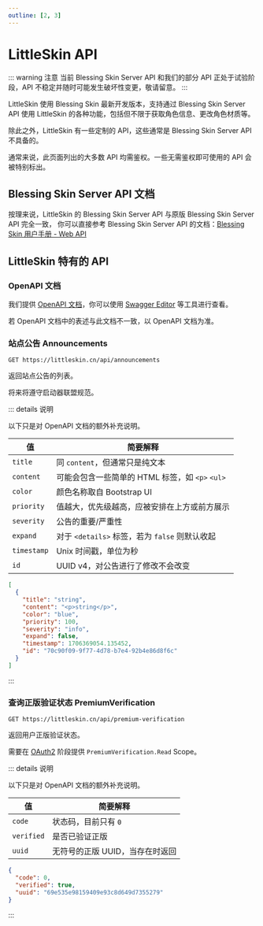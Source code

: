 ```yaml
---
outline: [2, 3]
---
```


# LittleSkin API

<!--@include: ./for-experts.template.md-->

::: warning 注意
当前 Blessing Skin Server API 和我们的部分 API 正处于试验阶段，API 不稳定并随时可能发生破坏性变更，敬请留意。
:::

LittleSkin 使用 Blessing Skin 最新开发版本，支持通过 Blessing Skin Server API 使用 LittleSkin 的各种功能，包括但不限于获取角色信息、更改角色材质等。

除此之外，LittleSkin 有一些定制的 API，这些通常是 Blessing Skin Server API 不具备的。

通常来说，此页面列出的大多数 API 均需鉴权。一些无需鉴权即可使用的 API 会被特别标出。

## Blessing Skin Server API 文档

按理来说，LittleSkin 的 Blessing Skin Server API 与原版 Blessing Skin Server API 完全一致，
你可以直接参考 Blessing Skin Server API 的文档：[Blessing Skin 用户手册 - Web API](https://blessing.netlify.app/api/)

## LittleSkin 特有的 API

### OpenAPI 文档

我们提供 [OpenAPI 文档](/littleskin-api.openapi3_1.yaml)，你可以使用 [Swagger Editor](https://editor-next.swagger.io/) 等工具进行查看。

若 OpenAPI 文档中的表述与此文档不一致，以 OpenAPI 文档为准。

### 站点公告 Announcements <Badge type="info" text="🔓 无需鉴权" />

```http
GET https://littleskin.cn/api/announcements
```

返回站点公告的列表。

将来将遵守启动器联盟规范。<Badge type="info" text="不成熟的" />

::: details 说明

以下只是对 OpenAPI 文档的额外补充说明。

| 值          | 简要解释                                        |
| ----------- | ----------------------------------------------- |
| `title`     | 同 `content`，但通常只是纯文本                  |
| `content`   | 可能会包含一些简单的 HTML 标签，如 `<p>` `<ul>` |
| `color`     | 颜色名称取自 Bootstrap UI                       |
| `priority`  | 值越大，优先级越高，应被安排在上方或前方展示    |
| `severity`  | 公告的重要/严重性                               |
| `expand`    | 对于 `<details>` 标签，若为 `false` 则默认收起  |
| `timestamp` | Unix 时间戳，单位为秒                           |
| `id`        | UUID v4，对公告进行了修改不会改变               |

```json
[
  {
    "title": "string",
    "content": "<p>string</p>",
    "color": "blue",
    "priority": 100,
    "severity": "info",
    "expand": false,
    "timestamp": 1706369054.135452,
    "id": "70c90f09-9f77-4d78-b7e4-92b4e86d8f6c"
  }
]
```

:::

### 查询正版验证状态 PremiumVerification <Badge type="tip" text="🔒 需要鉴权" />

```http
GET https://littleskin.cn/api/premium-verification
```

返回用户正版验证状态。

需要在 [OAuth2](./oauth2.md) 阶段提供 `PremiumVerification.Read` Scope。

::: details 说明

以下只是对 OpenAPI 文档的额外补充说明。

| 值         | 简要解释                        |
| ---------- | ------------------------------- |
| `code`     | 状态码，目前只有 `0`            |
| `verified` | 是否已验证正版                  |
| `uuid`     | 无符号的正版 UUID，当存在时返回 |

```json
{
  "code": 0,
  "verified": true,
  "uuid": "69e535e98159409e93c8d649d7355279"
}
```

:::
